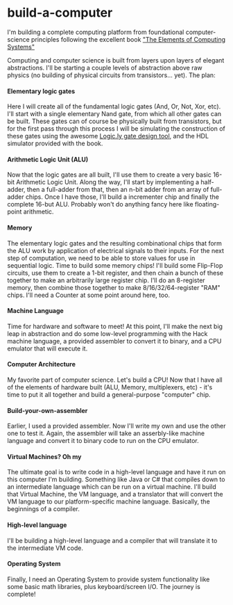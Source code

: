 # build-a-computer
I'm building a complete computing platform from foundational computer-science principles following the excellent book ["The Elements of Computing Systems"](https://www.amazon.com/Elements-Computing-Systems-Building-Principles/dp/0262640686)

Computing and computer science is built from layers upon layers of elegant abstractions. I'll be starting a couple levels of abstraction above raw physics (no building of physical circuits from transistors... yet). The plan:

#### Elementary logic gates

Here I will create all of the fundamental logic gates (And, Or, Not, Xor, etc). I'll start with a single elementary Nand gate, from which all other gates can be built. These gates can of course be physically built from transistors, but for the first pass through this process I will be simulating the construction of these gates using the awesome [Logic.ly gate design tool](https://logic.ly/), and the HDL simulator provided with the book.

#### Arithmetic Logic Unit (ALU)

Now that the logic gates are all built, I'll use them to create a very basic 16-bit Arithmetic Logic Unit. Along the way, I'll start by implementing a half-adder, then a full-adder from that, then an n-bit adder from an array of full-adder chips. Once I have those, I'll build a incrementer chip and finally the complete 16-but ALU. Probably won't do anything fancy here like floating-point arithmetic.

#### Memory

The elementary logic gates and the resulting combinational chips that form the ALU work by application of electrical signals to their inputs. For the next step of computation, we need to be able to store values for use in sequential logic. Time to build some memory chips! I'll build some Flip-Flop circuits, use them to create a 1-bit register, and then chain a bunch of these together to make an arbitrarily large register chip. I'll do an 8-register memory, then combine those together to make 8/16/32/64-register "RAM" chips. I'll need a Counter at some point around here, too.

#### Machine Language

Time for hardware and software to meet! At this point, I'll make the next big leap in abstraction and do some low-level programming with the Hack machine language, a provided assembler to convert it to binary, and a CPU emulator that will execute it.

#### Computer Architecture

My favorite part of computer science. Let's build a CPU! Now that I have all of the elements of hardware built (ALU, Memory, multiplexers, etc) - it's time to put it all together and build a general-purpose "computer" chip.

#### Build-your-own-assembler

Earlier, I used a provided assembler. Now I'll write my own and use the other one to test it. Again, the assembler will take an asserbly-like machine language and convert it to binary code to run on the CPU emulator.

#### Virtual Machines? Oh my

The ultimate goal is to write code in a high-level language and have it run on this computer I'm building. Something like Java or C# that compiles down to an intermediate language which can be run on a virtual machine. I'll build that Virtual Machine, the VM language, and a translator that will convert the VM language to our platform-specific machine language. Basically, the beginnings of a compiler.

#### High-level language

I'll be building a high-level language and a compiler that will translate it to the intermediate VM code.

#### Operating System

Finally, I need an Operating System to provide system functionality like some basic math libraries, plus keyboard/screen I/O. The journey is complete!
